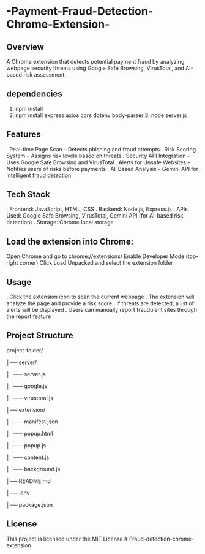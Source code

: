 # -Payment-Fraud-Detection-Chrome-Extension-

## Overview
A Chrome extension that detects potential payment fraud by analyzing webpage security threats using Google Safe Browsing, VirusTotal, and AI-based risk assessment.

## dependencies
1. npm install
2. npm install express axios cors dotenv body-parser
3. node server.js
   
## Features
. Real-time Page Scan – Detects phishing and fraud attempts
. Risk Scoring System – Assigns risk levels based on threats
. Security API Integration – Uses Google Safe Browsing and VirusTotal
. Alerts for Unsafe Websites – Notifies users of risks before payments
. AI-Based Analysis – Gemini API for intelligent fraud detection

## Tech Stack
. Frontend: JavaScript, HTML, CSS
. Backend: Node.js, Express.js
. APIs Used: Google Safe Browsing, VirusTotal, Gemini API (for AI-based risk detection)
. Storage: Chrome local storage

## Load the extension into Chrome:
Open Chrome and go to chrome://extensions/
Enable Developer Mode (top-right corner)
Click Load Unpacked and select the extension folder

## Usage
. Click the extension icon to scan the current webpage
. The extension will analyze the page and provide a risk score
. If threats are detected, a list of alerts will be displayed
. Users can manually report fraudulent sites through the report feature

## Project Structure
project-folder/

│── server/              

│   ├── server.js        

│   ├── google.js        

│   ├── virustotal.js    

│── extension/           

│   ├── manifest.json    

│   ├── popup.html       

│   ├── popup.js         

│   ├── content.js       

│   ├── background.js    

│── README.md            

│── .env                 

│── package.json         

## License
This project is licensed under the MIT License.# Fraud-detection-chrome-extension
